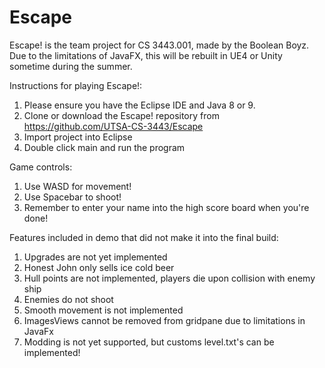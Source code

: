 # Escape
Escape! is the team project for CS 3443.001, made by the Boolean Boyz. Due to the limitations of JavaFX, this will be rebuilt in UE4 or Unity sometime during the summer.

Instructions for playing Escape!: 
1. Please ensure you have the Eclipse IDE and Java 8 or 9.
2. Clone or download the Escape! repository from https://github.com/UTSA-CS-3443/Escape
3. Import project into Eclipse
4. Double click main and run the program

Game controls:
1. Use WASD for movement!
2. Use Spacebar to shoot!
3. Remember to enter your name into the high score board when you're done!

Features included in demo that did not make it into the final build:
1. Upgrades are not yet implemented
2. Honest John only sells ice cold beer
3. Hull points are not implemented, players die upon collision with enemy ship
4. Enemies do not shoot
5. Smooth movement is not implemented
6. ImagesViews cannot be removed from gridpane due to limitations in JavaFx
7. Modding is not yet supported, but customs level.txt's can be implemented! 

